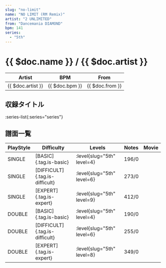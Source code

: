 ```yaml
---
slug: "no-limit"
name: "NO LIMIT (RM Remix)"
artist: "2 UNLIMITED"
from: "Dancemania DIAMOND"
bpm: 141
series:
  - "5th"
---
```


# {{ $doc.name }} / {{ $doc.artist }}

|Artist|BPM|From|
|------|---|----|
|{{ $doc.artist }}|{{ $doc.bpm }}|{{ $doc.from }}|

## 収録タイトル

:series-list{:series="series"}

## 譜面一覧

|PlayStyle|Difficulty|Levels|Notes|Movie|
|---------|----------|------|-----|-----|
|SINGLE|[BASIC]{.tag.is-basic}|<div class="field is-grouped is-grouped-multiline">:level{slug="5th" level=4}</div>|196/0||
|SINGLE|[DIFFICULT]{.tag.is-difficult}|<div class="field is-grouped is-grouped-multiline">:level{slug="5th" level=6}</div>|273/0||
|SINGLE|[EXPERT]{.tag.is-expert}|<div class="field is-grouped is-grouped-multiline">:level{slug="5th" level=9}</div>|412/0||
|DOUBLE|[BASIC]{.tag.is-basic}|<div class="field is-grouped is-grouped-multiline">:level{slug="5th" level=4}</div>|190/0||
|DOUBLE|[DIFFICULT]{.tag.is-difficult}|<div class="field is-grouped is-grouped-multiline">:level{slug="5th" level=6}</div>|255/0||
|DOUBLE|[EXPERT]{.tag.is-expert}|<div class="field is-grouped is-grouped-multiline">:level{slug="5th" level=8}</div>|349/0||
